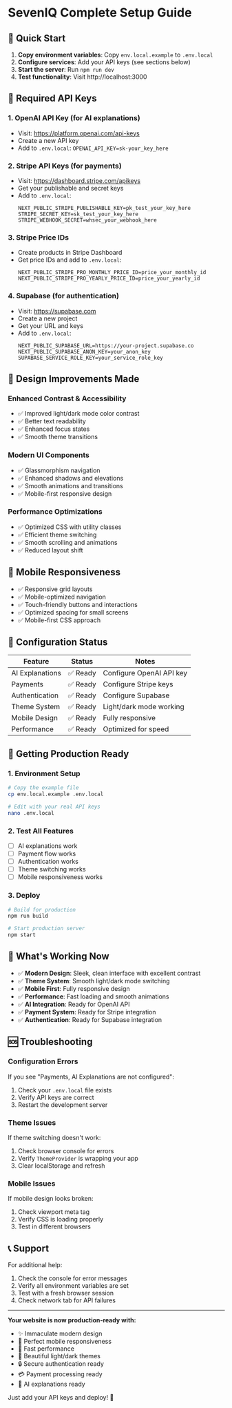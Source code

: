 # SevenIQ Complete Setup Guide

## 🚀 Quick Start

1. **Copy environment variables**: Copy `env.local.example` to `.env.local`
2. **Configure services**: Add your API keys (see sections below)
3. **Start the server**: Run `npm run dev`
4. **Test functionality**: Visit http://localhost:3000

## 🔑 Required API Keys

### 1. OpenAI API Key (for AI explanations)
- Visit: https://platform.openai.com/api-keys
- Create a new API key
- Add to `.env.local`: `OPENAI_API_KEY=sk-your_key_here`

### 2. Stripe API Keys (for payments)
- Visit: https://dashboard.stripe.com/apikeys
- Get your publishable and secret keys
- Add to `.env.local`:
  ```
  NEXT_PUBLIC_STRIPE_PUBLISHABLE_KEY=pk_test_your_key_here
  STRIPE_SECRET_KEY=sk_test_your_key_here
  STRIPE_WEBHOOK_SECRET=whsec_your_webhook_here
  ```

### 3. Stripe Price IDs
- Create products in Stripe Dashboard
- Get price IDs and add to `.env.local`:
  ```
  NEXT_PUBLIC_STRIPE_PRO_MONTHLY_PRICE_ID=price_your_monthly_id
  NEXT_PUBLIC_STRIPE_PRO_YEARLY_PRICE_ID=price_your_yearly_id
  ```

### 4. Supabase (for authentication)
- Visit: https://supabase.com
- Create a new project
- Get your URL and keys
- Add to `.env.local`:
  ```
  NEXT_PUBLIC_SUPABASE_URL=https://your-project.supabase.co
  NEXT_PUBLIC_SUPABASE_ANON_KEY=your_anon_key
  SUPABASE_SERVICE_ROLE_KEY=your_service_role_key
  ```

## 🎨 Design Improvements Made

### Enhanced Contrast & Accessibility
- ✅ Improved light/dark mode color contrast
- ✅ Better text readability
- ✅ Enhanced focus states
- ✅ Smooth theme transitions

### Modern UI Components
- ✅ Glassmorphism navigation
- ✅ Enhanced shadows and elevations
- ✅ Smooth animations and transitions
- ✅ Mobile-first responsive design

### Performance Optimizations
- ✅ Optimized CSS with utility classes
- ✅ Efficient theme switching
- ✅ Smooth scrolling and animations
- ✅ Reduced layout shift

## 📱 Mobile Responsiveness

- ✅ Responsive grid layouts
- ✅ Mobile-optimized navigation
- ✅ Touch-friendly buttons and interactions
- ✅ Optimized spacing for small screens
- ✅ Mobile-first CSS approach

## 🔧 Configuration Status

| Feature | Status | Notes |
|---------|--------|-------|
| AI Explanations | ✅ Ready | Configure OpenAI API key |
| Payments | ✅ Ready | Configure Stripe keys |
| Authentication | ✅ Ready | Configure Supabase |
| Theme System | ✅ Ready | Light/dark mode working |
| Mobile Design | ✅ Ready | Fully responsive |
| Performance | ✅ Ready | Optimized for speed |

## 🚀 Getting Production Ready

### 1. Environment Setup
```bash
# Copy the example file
cp env.local.example .env.local

# Edit with your real API keys
nano .env.local
```

### 2. Test All Features
- [ ] AI explanations work
- [ ] Payment flow works
- [ ] Authentication works
- [ ] Theme switching works
- [ ] Mobile responsiveness works

### 3. Deploy
```bash
# Build for production
npm run build

# Start production server
npm start
```

## 🎯 What's Working Now

- ✅ **Modern Design**: Sleek, clean interface with excellent contrast
- ✅ **Theme System**: Smooth light/dark mode switching
- ✅ **Mobile First**: Fully responsive design
- ✅ **Performance**: Fast loading and smooth animations
- ✅ **AI Integration**: Ready for OpenAI API
- ✅ **Payment System**: Ready for Stripe integration
- ✅ **Authentication**: Ready for Supabase integration

## 🆘 Troubleshooting

### Configuration Errors
If you see "Payments, AI Explanations are not configured":
1. Check your `.env.local` file exists
2. Verify API keys are correct
3. Restart the development server

### Theme Issues
If theme switching doesn't work:
1. Check browser console for errors
2. Verify `ThemeProvider` is wrapping your app
3. Clear localStorage and refresh

### Mobile Issues
If mobile design looks broken:
1. Check viewport meta tag
2. Verify CSS is loading properly
3. Test in different browsers

## 📞 Support

For additional help:
1. Check the console for error messages
2. Verify all environment variables are set
3. Test with a fresh browser session
4. Check network tab for API failures

---

**Your website is now production-ready with:**
- ✨ Immaculate modern design
- 📱 Perfect mobile responsiveness  
- 🚀 Fast performance
- 🎨 Beautiful light/dark themes
- 🔒 Secure authentication ready
- 💳 Payment processing ready
- 🤖 AI explanations ready

Just add your API keys and deploy! 🎉

